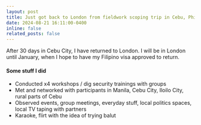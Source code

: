 ```yaml
---
layout: post
title: Just got back to London from fieldwork scoping trip in Cebu, Philippines!
date: 2024-08-21 16:11:00-0400
inline: false
related_posts: false
---
```


After 30 days in Cebu City, I have returned to London. I will be in London until January, when I hope to have my Filipino visa approved to return. 

#### Some stuff I did

<ul>
    <li>Conducted x4 workshops / dig security trainings with groups </li>
    <li>Met and networked with participants in Manila, Cebu City, Iloilo City, rural parts of Cebu</li>
    <li>Observed events, group meetings, everyday stuff, local politics spaces, local TV taping with partners</li>
    <li>Karaoke, flirt with the idea of trying balut </li>
</ul>


